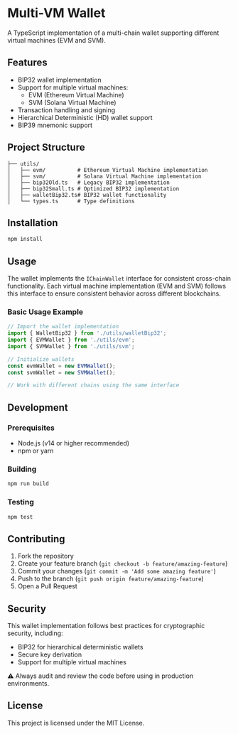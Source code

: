 # Multi-VM Wallet

A TypeScript implementation of a multi-chain wallet supporting different virtual machines (EVM and SVM).

## Features

- BIP32 wallet implementation
- Support for multiple virtual machines:
  - EVM (Ethereum Virtual Machine)
  - SVM (Solana Virtual Machine)
- Transaction handling and signing
- Hierarchical Deterministic (HD) wallet support
- BIP39 mnemonic support

## Project Structure

```
├── utils/
│   ├── evm/          # Ethereum Virtual Machine implementation
│   ├── svm/          # Solana Virtual Machine implementation
│   ├── bip32Old.ts   # Legacy BIP32 implementation
│   ├── bip32Small.ts # Optimized BIP32 implementation
│   ├── walletBip32.ts# BIP32 wallet functionality
│   └── types.ts      # Type definitions
```

## Installation

```bash
npm install
```

## Usage

The wallet implements the `IChainWallet` interface for consistent cross-chain functionality. Each virtual machine implementation (EVM and SVM) follows this interface to ensure consistent behavior across different blockchains.

### Basic Usage Example

```typescript
// Import the wallet implementation
import { WalletBip32 } from './utils/walletBip32';
import { EVMWallet } from './utils/evm';
import { SVMWallet } from './utils/svm';

// Initialize wallets
const evmWallet = new EVMWallet();
const svmWallet = new SVMWallet();

// Work with different chains using the same interface
```

## Development

### Prerequisites

- Node.js (v14 or higher recommended)
- npm or yarn

### Building

```bash
npm run build
```

### Testing

```bash
npm test
```

## Contributing

1. Fork the repository
2. Create your feature branch (`git checkout -b feature/amazing-feature`)
3. Commit your changes (`git commit -m 'Add some amazing feature'`)
4. Push to the branch (`git push origin feature/amazing-feature`)
5. Open a Pull Request

## Security

This wallet implementation follows best practices for cryptographic security, including:
- BIP32 for hierarchical deterministic wallets
- Secure key derivation
- Support for multiple virtual machines

⚠️ Always audit and review the code before using in production environments.

## License

This project is licensed under the MIT License.

